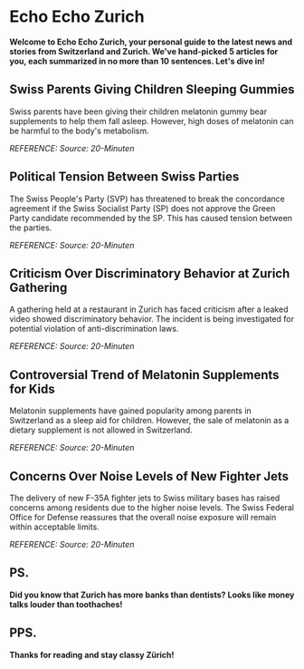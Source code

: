 # Echo Echo Zurich
__Welcome to Echo Echo Zurich, your personal guide to the latest news and stories from Switzerland and Zurich. We've hand-picked 5 articles for you, each summarized in no more than 10 sentences. Let's dive in!__
## Swiss Parents Giving Children Sleeping Gummies 
Swiss parents have been giving their children melatonin gummy bear supplements to help them fall asleep. However, high doses of melatonin can be harmful to the body's metabolism. 
 
 *REFERENCE: Source: 20-Minuten*
## Political Tension Between Swiss Parties 
The Swiss People's Party (SVP) has threatened to break the concordance agreement if the Swiss Socialist Party (SP) does not approve the Green Party candidate recommended by the SP. This has caused tension between the parties. 
 
 *REFERENCE: Source: 20-Minuten*
## Criticism Over Discriminatory Behavior at Zurich Gathering 
A gathering held at a restaurant in Zurich has faced criticism after a leaked video showed discriminatory behavior. The incident is being investigated for potential violation of anti-discrimination laws. 
 
 *REFERENCE: Source: 20-Minuten*
## Controversial Trend of Melatonin Supplements for Kids 
Melatonin supplements have gained popularity among parents in Switzerland as a sleep aid for children. However, the sale of melatonin as a dietary supplement is not allowed in Switzerland. 
 
 *REFERENCE: Source: 20-Minuten*
## Concerns Over Noise Levels of New Fighter Jets 
The delivery of new F-35A fighter jets to Swiss military bases has raised concerns among residents due to the higher noise levels. The Swiss Federal Office for Defense reassures that the overall noise exposure will remain within acceptable limits. 
 
 *REFERENCE: Source: 20-Minuten*
## PS.
**Did you know that Zurich has more banks than dentists? Looks like money talks louder than toothaches!**
## PPS.
__Thanks for reading and stay classy Zürich!__
